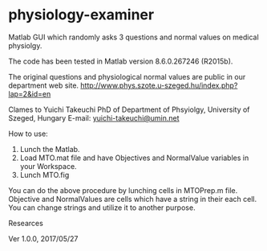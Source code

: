 # physiology-examiner
Matlab GUI which randomly asks 3 questions and normal values on medical physiolgy.

The code has been tested in Matlab version 8.6.0.267246 (R2015b).

The original questions and physiological normal values are public in our department web site.
http://www.phys.szote.u-szeged.hu/index.php?lap=2&id=en

Clames to Yuichi Takeuchi PhD of Department of Phsyiolgy, University of Szeged, Hungary
E-mail: yuichi-takeuchi@umin.net

How to use:
1. Lunch the Matlab.
2. Load MTO.mat file and have Objectives and NormalValue variables in your Workspace.
3. Lunch MTO.fig

You can do the above procedure by lunching cells in MTOPrep.m file.
Objective and NormalValues are cells which have a string in their each cell.
You can change strings and utilize it to another purpose.

Researces

Ver 1.0.0, 2017/05/27
